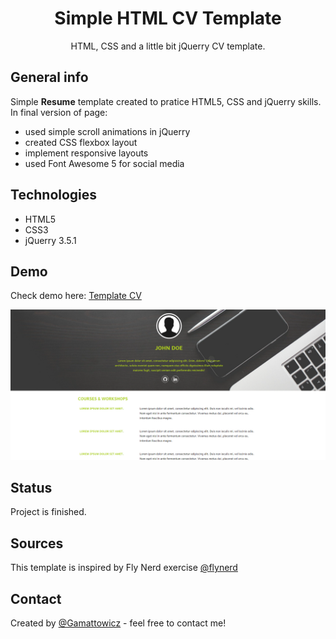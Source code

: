 <div align="center">
<h1 align="center">Simple HTML CV Template</h1>
HTML, CSS and a little bit jQuerry CV template.
</div>

## General info
Simple **Resume** template created to pratice HTML5, CSS and jQuerry skills. 
In final version of page:
* used simple scroll animations in jQuerry
* created CSS flexbox layout
* implement responsive layouts
* used Font Awesome 5 for social media

## Technologies
* HTML5
* CSS3 
* jQuerry 3.5.1

## Demo
Check demo here: [Template CV](https://gamattowicz.github.io/CV_webpage/)

<img alt="Slider screen" src="https://github.com/Gamattowicz/CV_webpage/blob/main/img/resume_demo.PNG"/>

## Status 
Project is finished.

## Sources
This template is inspired by Fly Nerd exercise [@flynerd](https://www.flynerd.pl/2018/07/stworz-cv-w-html-i-css-krok-po-kroku.html)

## Contact
Created by [@Gamattowicz](https://github.com/Gamattowicz) - feel free to contact me!